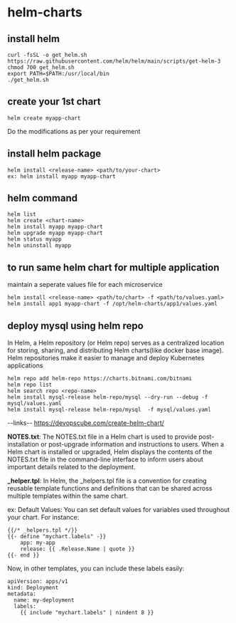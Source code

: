 # helm-charts
## install helm
```
curl -fsSL -o get_helm.sh https://raw.githubusercontent.com/helm/helm/main/scripts/get-helm-3
chmod 700 get_helm.sh
export PATH=$PATH:/usr/local/bin
./get_helm.sh
```
## create your 1st chart
```
helm create myapp-chart
```
Do the modifications as per your requirement
## install helm package
```
helm install <release-name> <path/to/your-chart>
ex: helm install myapp myapp-chart
```
## helm command
```
helm list
helm create <chart-name>
helm install myapp myapp-chart
helm upgrade myapp myapp-chart
helm status myapp
helm uninstall myapp
```
## to run same helm chart for multiple application
maintain a seperate values file for each microservice
```
helm install <release-name> <path/to/chart> -f <path/to/values.yaml>
helm install app1 myapp-chart -f /opt/helm-charts/app1/values.yaml
```


## deploy mysql using helm repo

In Helm, a Helm repository (or Helm repo)  serves as a centralized location for storing, sharing, and distributing Helm charts(like docker base image). Helm repositories make it easier to manage and deploy Kubernetes applications
```
helm repo add helm-repo https://charts.bitnami.com/bitnami
helm repo list
helm search repo <repo-name>
helm install mysql-release helm-repo/mysql --dry-run --debug -f mysql/values.yaml
helm install mysql-release helm-repo/mysql  -f mysql/values.yaml

```


--links--
https://devopscube.com/create-helm-chart/

**NOTES.txt**: 
The NOTES.txt file in a Helm chart is used to provide post-installation or post-upgrade information and instructions to users. When a Helm chart is installed or upgraded, Helm displays the contents of the NOTES.txt file in the command-line interface to inform users about important details related to the deployment.

**_helper.tpl**: In Helm, the _helpers.tpl file is a convention for creating reusable template functions and definitions that can be shared across multiple templates within the same chart.

ex:
Default Values: You can set default values for variables used throughout your chart. For instance:
```
{{/* _helpers.tpl */}}
{{- define "mychart.labels" -}}
    app: my-app
    release: {{ .Release.Name | quote }}
{{- end }}
```
Now, in other templates, you can include these labels easily:
```
apiVersion: apps/v1
kind: Deployment
metadata:
  name: my-deployment
  labels:
    {{ include "mychart.labels" | nindent 8 }}
```
